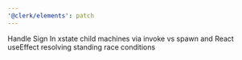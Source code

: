 ```yaml
---
'@clerk/elements': patch
---
```


Handle Sign In xstate child machines via invoke vs spawn and React useEffect resolving standing race conditions
